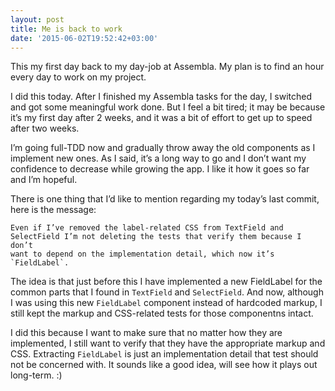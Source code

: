 ```yaml
---
layout: post
title: Me is back to work
date: '2015-06-02T19:52:42+03:00'
---
```

This my first day back to my day-job at Assembla. My plan is to find an
hour every day to work on my project.

I did this today. After I finished my Assembla tasks for the day, I
switched and got some meaningful work done. But I feel a bit tired; it
may be because it’s my first day after 2 weeks, and it was a bit of
effort to get up to speed after two weeks.

I’m going full-TDD now and gradually throw away the old components as I
implement new ones. As I said, it’s a long way to go and I don’t want my
confidence to decrease while growing the app. I like it how it goes so
far and I’m hopeful.

There is one thing that I’d like to mention regarding my today’s last
commit, here is the message:

```
Even if I’ve removed the label-related CSS from TextField and
SelectField I’m not deleting the tests that verify them because I don’t
want to depend on the implementation detail, which now it’s
`FieldLabel`.
```

The idea is that just before this I have implemented a new FieldLabel
for the common parts that I found in `TextField` and `SelectField`. And
now, although I was using this new `FieldLabel` component instead of
hardcoded markup, I still kept the markup and CSS-related tests for
those componentns intact.

I did this because I want to make sure that no matter how they are
implemented, I still want to verify that they have the appropriate
markup and CSS. Extracting `FieldLabel` is just an implementation detail
that test should not be concerned with. It sounds like a good idea, will
see how it plays out long-term. :)
